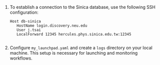 1. To establish a connection to the Sinica database, use the following SSH configuration:
   ```shell
   Host db-sinica 
      HostName login.discovery.neu.edu
      User j.tsai
      LocalForward 12345 hercules.phys.sinica.edu.tw:12345


2. Configure `my_launchpad.yaml` and create a `logs` directory on your local machine. This setup is necessary for launching and monitoring workflows.